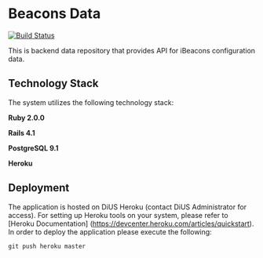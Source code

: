 # Beacons Data

[![Build Status](https://travis-ci.org/DiUS/beacons-data.svg?branch=master)](https://travis-ci.org/DiUS/beacons-data)

This is backend data repository that provides API for iBeacons configuration data.

## Technology Stack

The system utilizes the following technology stack:

**Ruby 2.0.0**

**Rails 4.1**

**PostgreSQL 9.1**

**Heroku**

## Deployment

The application is hosted on DiUS Heroku (contact DiUS Administrator for access).  For setting up Heroku tools on your
system, please refer to [Heroku Documentation] (https://devcenter.heroku.com/articles/quickstart).  In order to deploy the
application please execute the following:

`git push heroku master`
